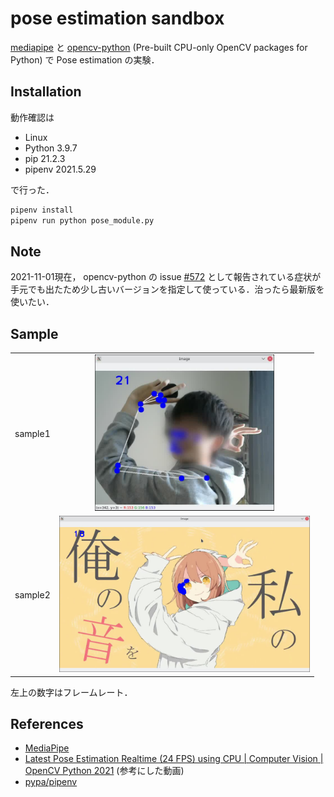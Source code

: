 # pose estimation sandbox

[mediapipe](https://github.com/google/mediapipe) と [opencv-python](https://github.com/opencv/opencv-python) (Pre-built CPU-only OpenCV packages for Python) で Pose estimation の実験．

## Installation

動作確認は

- Linux
- Python 3.9.7
- pip 21.2.3
- pipenv 2021.5.29

で行った．

```bash
pipenv install
pipenv run python pose_module.py
```

## Note

2021-11-01現在， opencv-python の issue [#572](https://github.com/opencv/opencv-python/issues/572) として報告されている症状が手元でも出たため少し古いバージョンを指定して使っている．治ったら最新版を使いたい．

## Sample

|||
---|:---:
sample1|<img src="./assets/pose_estimation_sample1.jpg" height="250" />
sample2|<img src="./assets/pose_estimation_sample2.jpg" height="250" />

左上の数字はフレームレート．

## References

- [MediaPipe](https://google.github.io/mediapipe/)
- [Latest Pose Estimation Realtime (24 FPS) using CPU | Computer Vision | OpenCV Python 2021](https://youtu.be/brwgBf6VB0I) (参考にした動画)
- [pypa/pipenv](https://github.com/pypa/pipenv)